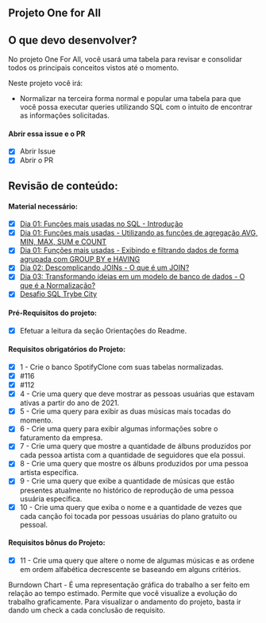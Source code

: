 ## Projeto One for All

## O que devo desenvolver?

No projeto One For All, você usará uma tabela para revisar e consolidar todos os principais conceitos vistos até o momento.

Neste projeto você irá:

- Normalizar na terceira forma normal e popular uma tabela para que você possa executar queries utilizando SQL com o intuito de encontrar as informações solicitadas.

#### Abrir essa issue e o PR

- [x] Abrir Issue
- [x] Abrir o PR

## Revisão de conteúdo:

#### Material necessário:
- [x] [Dia 01: Funções mais usadas no SQL - Introdução](https://app.betrybe.com/learn/course/5e938f69-6e32-43b3-9685-c936530fd326/module/94d0e996-1827-4fbc-bc24-c99fb592925b/section/a10ee6b2-77b9-493f-ab76-a8f9822c5608/day/6ead052e-46e3-4d96-a207-873325293189/lesson/a5480a5e-96b0-4728-a238-d0b5f513ed26)
- [x] [Dia 01: Funções mais usadas - Utilizando as funções de agregação AVG, MIN, MAX, SUM e COUNT](https://app.betrybe.com/learn/course/5e938f69-6e32-43b3-9685-c936530fd326/module/94d0e996-1827-4fbc-bc24-c99fb592925b/section/a10ee6b2-77b9-493f-ab76-a8f9822c5608/day/6ead052e-46e3-4d96-a207-873325293189/lesson/81f2c554-8d0d-462c-8b67-e7b1d47444a7)
- [x] [Dia 01: Funções mais usadas - Exibindo e filtrando dados de forma agrupada com GROUP BY e HAVING](https://app.betrybe.com/learn/course/5e938f69-6e32-43b3-9685-c936530fd326/module/94d0e996-1827-4fbc-bc24-c99fb592925b/section/a10ee6b2-77b9-493f-ab76-a8f9822c5608/day/6ead052e-46e3-4d96-a207-873325293189/lesson/51e575b4-9bb8-4b86-ad61-918d2c109ddd)
- [x] [Dia 02: Descomplicando JOINs - O que é um JOIN?](https://app.betrybe.com/learn/course/5e938f69-6e32-43b3-9685-c936530fd326/module/94d0e996-1827-4fbc-bc24-c99fb592925b/section/a10ee6b2-77b9-493f-ab76-a8f9822c5608/day/783f9e5d-06b1-485e-9268-7df42aa26324/lesson/19cc3526-3dab-42f4-8daa-5307275a2f23)
- [x] [Dia 03: Transformando ideias em um modelo de banco de dados - O que é a Normalização?](https://app.betrybe.com/learn/course/5e938f69-6e32-43b3-9685-c936530fd326/module/94d0e996-1827-4fbc-bc24-c99fb592925b/section/a10ee6b2-77b9-493f-ab76-a8f9822c5608/day/c04b45a4-0412-45ee-b2a9-de3d923a4ded/lesson/2269f0f5-7f7b-4e39-9edc-c62b77ce516a)
- [x] [Desafio SQL Trybe City](https://app.betrybe.com/learn/course/5e938f69-6e32-43b3-9685-c936530fd326/live-lectures/17907612-170d-4ac4-8332-db126bd1ef35/recording/abc8f486-0c31-43d2-8b33-495c9957a109)

#### Pré-Requisitos do projeto:

- [x] Efetuar a leitura da seção Orientações do Readme.

#### Requisitos obrigatórios do Projeto:
- [x] 1 - Crie o banco SpotifyClone com suas tabelas normalizadas.
- [x] #116
- [x] #112
- [x] 4 - Crie uma query que deve mostrar as pessoas usuárias que estavam ativas a partir do ano de 2021.
- [x] 5 - Crie uma query para exibir as duas músicas mais tocadas do momento.
- [x] 6 - Crie uma query para exibir algumas informações sobre o faturamento da empresa.
- [x] 7 - Crie uma query que mostre a quantidade de álbuns produzidos por cada pessoa artista com a quantidade de seguidores que ela possui.
- [x] 8 - Crie uma query que mostre os álbuns produzidos por uma pessoa artista específica.
- [x] 9 - Crie uma query que exibe a quantidade de músicas que estão presentes atualmente no histórico de reprodução de uma pessoa usuária específica.
- [x] 10 - Crie uma query que exiba o nome e a quantidade de vezes que cada canção foi tocada por pessoas usuárias do plano gratuito ou pessoal.

#### Requisitos bônus do Projeto:
- [x] 11 - Crie uma query que altere o nome de algumas músicas e as ordene em ordem alfabética decrescente se baseando em alguns critérios.

Burndown Chart - É uma representação gráfica do trabalho a ser feito em relação ao tempo estimado. Permite que você visualize a evolução do trabalho graficamente. Para visualizar o andamento do projeto, basta ir dando um check a cada conclusão de requisito.
